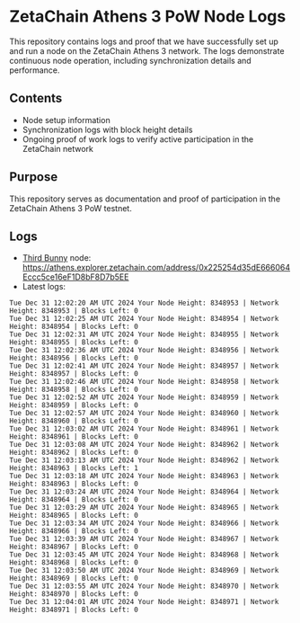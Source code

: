 # ZetaChain Athens 3 PoW Node Logs
This repository contains logs and proof that we have successfully set up and run a node on the ZetaChain Athens 3 network. The logs demonstrate continuous node operation, including synchronization details and performance.

## Contents
- Node setup information
- Synchronization logs with block height details
- Ongoing proof of work logs to verify active participation in the ZetaChain network

## Purpose
This repository serves as documentation and proof of participation in the ZetaChain Athens 3 PoW testnet.

## Logs

- [Third Bunny](https://thirdbunny.xyz/) node: https://athens.explorer.zetachain.com/address/0x225254d35dE666064Eccc5ce16eF1D8bF8D7b5EE
- Latest logs:
```
Tue Dec 31 12:02:20 AM UTC 2024 Your Node Height: 8348953 | Network Height: 8348953 | Blocks Left: 0
Tue Dec 31 12:02:25 AM UTC 2024 Your Node Height: 8348954 | Network Height: 8348954 | Blocks Left: 0
Tue Dec 31 12:02:31 AM UTC 2024 Your Node Height: 8348955 | Network Height: 8348955 | Blocks Left: 0
Tue Dec 31 12:02:36 AM UTC 2024 Your Node Height: 8348956 | Network Height: 8348956 | Blocks Left: 0
Tue Dec 31 12:02:41 AM UTC 2024 Your Node Height: 8348957 | Network Height: 8348957 | Blocks Left: 0
Tue Dec 31 12:02:46 AM UTC 2024 Your Node Height: 8348958 | Network Height: 8348958 | Blocks Left: 0
Tue Dec 31 12:02:52 AM UTC 2024 Your Node Height: 8348959 | Network Height: 8348959 | Blocks Left: 0
Tue Dec 31 12:02:57 AM UTC 2024 Your Node Height: 8348960 | Network Height: 8348960 | Blocks Left: 0
Tue Dec 31 12:03:02 AM UTC 2024 Your Node Height: 8348961 | Network Height: 8348961 | Blocks Left: 0
Tue Dec 31 12:03:08 AM UTC 2024 Your Node Height: 8348962 | Network Height: 8348962 | Blocks Left: 0
Tue Dec 31 12:03:13 AM UTC 2024 Your Node Height: 8348962 | Network Height: 8348963 | Blocks Left: 1
Tue Dec 31 12:03:18 AM UTC 2024 Your Node Height: 8348963 | Network Height: 8348963 | Blocks Left: 0
Tue Dec 31 12:03:24 AM UTC 2024 Your Node Height: 8348964 | Network Height: 8348964 | Blocks Left: 0
Tue Dec 31 12:03:29 AM UTC 2024 Your Node Height: 8348965 | Network Height: 8348965 | Blocks Left: 0
Tue Dec 31 12:03:34 AM UTC 2024 Your Node Height: 8348966 | Network Height: 8348966 | Blocks Left: 0
Tue Dec 31 12:03:39 AM UTC 2024 Your Node Height: 8348967 | Network Height: 8348967 | Blocks Left: 0
Tue Dec 31 12:03:45 AM UTC 2024 Your Node Height: 8348968 | Network Height: 8348968 | Blocks Left: 0
Tue Dec 31 12:03:50 AM UTC 2024 Your Node Height: 8348969 | Network Height: 8348969 | Blocks Left: 0
Tue Dec 31 12:03:55 AM UTC 2024 Your Node Height: 8348970 | Network Height: 8348970 | Blocks Left: 0
Tue Dec 31 12:04:01 AM UTC 2024 Your Node Height: 8348971 | Network Height: 8348971 | Blocks Left: 0
```
